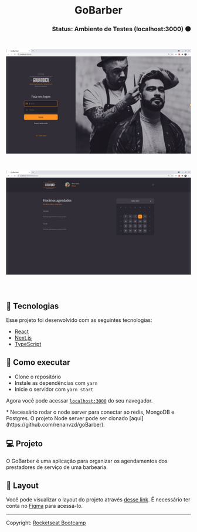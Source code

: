 # <div align="center"> GoBarber </div>
### <div align="right">Status: Ambiente de Testes (localhost:3000) 🟠 </div>

<h1 align="center">
  <img alt="home" title="home" src=".github/homepage.png" />
</h1>
<h1 align="center">
  <img alt="dashboard" title="dashboard" src=".github/dashboard.png" />
</h1>

<br>

## 🧪 Tecnologias

Esse projeto foi desenvolvido com as seguintes tecnologias:

- [React](https://reactjs.org)
- [Next.js](https://nextjs.org/)
- [TypeScript](https://www.typescriptlang.org/)

## 🚀 Como executar

- Clone o repositório
- Instale as dependências com `yarn`
- Inicie o servidor com `yarn start`

Agora você pode acessar [`localhost:3000`](http://localhost:3000) do seu navegador.

<p>* Necessário rodar o node server para conectar ao redis, MongoDB e Postgres.
O projeto Node server pode ser clonado [aqui](https://github.com/renanvzd/goBarber).</p>

## 💻 Projeto

O GoBarber é uma aplicação para organizar os agendamentos dos prestadores de serviço de uma barbearia.

## 🔖 Layout

Você pode visualizar o layout do projeto através [desse link](https://www.figma.com/file/YtcM9ICvZHaPrXbF0L7ggJ/GoBarber-(Copy)?node-id=34%3A1180).
É necessário ter conta no [Figma](http://figma.com/) para acessá-lo.


---

Copyright: [Rocketseat Bootcamp](https://github.com/rocketseat-education/bootcamp-gostack-apps/tree/master/06-gobarber-web)
